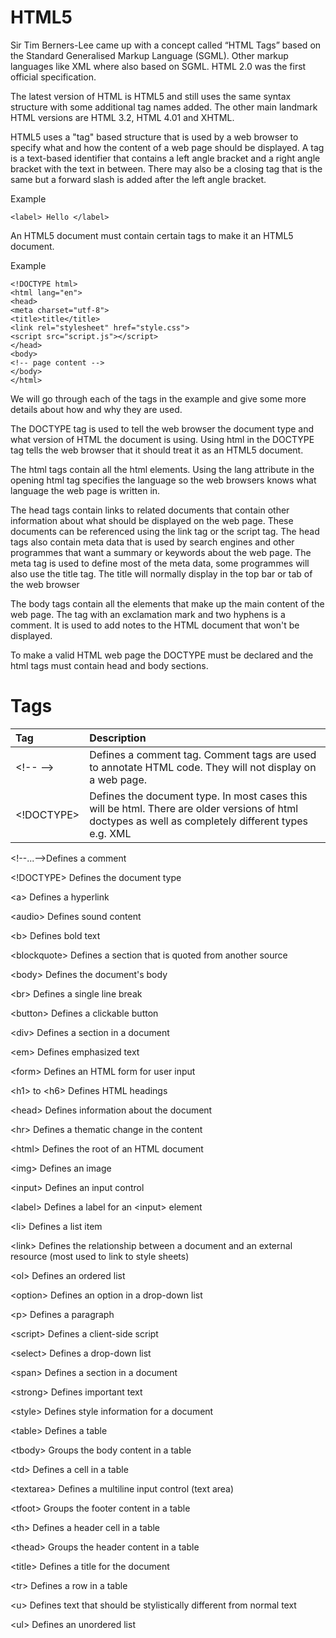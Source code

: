 # HTML5

Sir Tim Berners-Lee came up with a concept called “HTML Tags” based on the Standard Generalised Markup Language \(SGML\). Other markup languages like XML where also based on SGML. HTML 2.0 was the first official specification.

The latest version of HTML is HTML5 and still uses the same syntax structure with some additional tag names added. The other main landmark HTML versions are HTML 3.2, HTML 4.01 and XHTML.

HTML5 uses a "tag" based structure that is used by a web browser to specify what and how the content of a web page should be displayed. A tag is a text-based identifier that contains a left angle bracket and a right angle bracket with the text in between. There may also be a closing tag that is the same but a forward slash is added after the left angle bracket.

Example

`<label> Hello </label>`

An HTML5 document must contain certain tags to make it an HTML5 document.

Example

`<!DOCTYPE html>`  
`<html lang="en">`  
`<head>`  
`<meta charset="utf-8">`  
`<title>title</title>`  
`<link rel="stylesheet" href="style.css">`  
`<script src="script.js"></script>`  
`</head>`  
`<body>`  
`<!-- page content -->`  
`</body>`  
`</html>`

We will go through each of the tags in the example and give some more details about how and why they are used.

The DOCTYPE tag is used to tell the web browser the document type and what version of HTML the document is using. Using html in the DOCTYPE tag tells the web browser that it should treat it as an HTML5 document.

The html tags contain all the html elements. Using the lang attribute in the opening html tag specifies the language so the web browsers knows what language the web page is written in.

The head tags contain links to related documents that contain other information about what should be displayed on the web page. These documents can be referenced using the link tag or the script tag. The head tags also contain meta data that is used by search engines and other programmes that want a summary or keywords about the web page. The meta tag is used to define most of the meta data, some programmes will also use the title tag. The title will normally display in the top bar or tab of the web browser

The body tags contain all the elements that make up the main content of the web page. The tag with an exclamation mark and two hyphens is a comment. It is used to add notes to the HTML document that won't be displayed.

To make a valid HTML web page the DOCTYPE must be declared and the html tags must contain head and body sections.



# Tags

| Tag | Description |
| :-- | :------ |
| &lt;!-- --&gt; | Defines a comment tag. Comment tags are used to annotate HTML code. They will not display on a web page. |
| &lt;!DOCTYPE&gt; | Defines the document type. In most cases this will be html. There are older versions of html doctypes as well as completely different types e.g. XML |

&lt;!--...--&gt;Defines a comment

&lt;!DOCTYPE&gt; 	Defines the document type

&lt;a&gt;	Defines a hyperlink

&lt;audio&gt;	Defines sound content

&lt;b&gt;	Defines bold text

&lt;blockquote&gt;	Defines a section that is quoted from another source

&lt;body&gt;	Defines the document's body

&lt;br&gt;	Defines a single line break

&lt;button&gt;	Defines a clickable button

&lt;div&gt;	Defines a section in a document

&lt;em&gt;	Defines emphasized text 

&lt;form&gt;	Defines an HTML form for user input

&lt;h1&gt; to &lt;h6&gt;	Defines HTML headings

&lt;head&gt;	Defines information about the document

&lt;hr&gt;	Defines a thematic change in the content

&lt;html&gt;	Defines the root of an HTML document

&lt;img&gt;	Defines an image

&lt;input&gt;	Defines an input control

&lt;label&gt;	Defines a label for an &lt;input&gt; element

&lt;li&gt;	Defines a list item

&lt;link&gt;	Defines the relationship between a document and an external resource \(most used to link to style sheets\)

&lt;ol&gt;	Defines an ordered list

&lt;option&gt;	Defines an option in a drop-down list

&lt;p&gt;	Defines a paragraph

&lt;script&gt;	Defines a client-side script

&lt;select&gt;	Defines a drop-down list

&lt;span&gt;	Defines a section in a document

&lt;strong&gt;	Defines important text

&lt;style&gt;	Defines style information for a document

&lt;table&gt;	Defines a table

&lt;tbody&gt;	Groups the body content in a table

&lt;td&gt;	Defines a cell in a table

&lt;textarea&gt;	Defines a multiline input control \(text area\)

&lt;tfoot&gt;	Groups the footer content in a table

&lt;th&gt;	Defines a header cell in a table

&lt;thead&gt;	Groups the header content in a table

&lt;title&gt;	Defines a title for the document

&lt;tr&gt;	Defines a row in a table

&lt;u&gt;	Defines text that should be stylistically different from normal text

&lt;ul&gt;	Defines an unordered list



